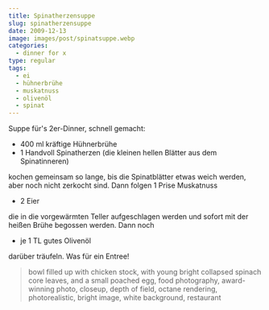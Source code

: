 ```yaml
---
title: Spinatherzensuppe
slug: spinatherzensuppe
date: 2009-12-13
image: images/post/spinatsuppe.webp
categories: 
  - dinner for x
type: regular  
tags: 
  - ei
  - hühnerbrühe
  - muskatnuss
  - olivenöl
  - spinat
---
```



Suppe für's 2er-Dinner, schnell gemacht:

* 400 ml kräftige Hühnerbrühe 
* 1 Handvoll Spinatherzen (die kleinen hellen Blätter aus dem Spinatinneren)

kochen gemeinsam so lange, bis die Spinatblätter etwas weich werden, aber noch nicht zerkocht sind. Dann folgen 1 Prise Muskatnuss

* 2 Eier

die in die vorgewärmten Teller aufgeschlagen werden und sofort mit der heißen Brühe begossen werden. Dann noch

* je 1 TL gutes Olivenöl

darüber träufeln. Was für ein Entree!

> bowl filled up with chicken stock, with young bright collapsed spinach core leaves, and a small poached egg, food photography, award-winning photo, closeup, depth of field, octane rendering, photorealistic, bright image, white background, restaurant
